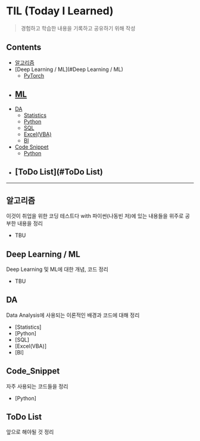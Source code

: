 # TIL (Today I Learned)

> 경험하고 학습한 내용을 기록하고 공유하기 위해 작성

## Contents

- [알고리즘](#알고리즘)
- [Deep Learning / ML](#Deep Learning / ML)
  - [PyTorch](#PyTorch)
- [ML](#ML)
  - 
- [DA](#DA)
  - [Statistics](#Statistics)
  - [Python](#Python)
  - [SQL](#SQL)
  - [Excel(VBA)](#Excel(VBA))
  - [BI](#BI)
- [Code Snippet](#Code_Snippet)
  - [Python](#Python)
- [ToDo List](#ToDo List)
  - 

--------------------------

## 알고리즘

이것이 취업을 위한 코딩 테스트다 with 파이썬(나동빈 저)에 있는 내용들을 위주로 공부한 내용을 정리

- TBU



## Deep Learning / ML

Deep Learning 및 ML에 대한 개념, 코드 정리

- TBU

  

## DA

Data Analysis에 사용되는 이론적인 배경과 코드에 대해 정리

- [Statistics]
- [Python]
- [SQL]
- [Excel(VBA)]
- [BI]



## Code_Snippet

자주 사용되는 코드들을 정리

- [Python]



## ToDo List

앞으로 해야될 것 정리



